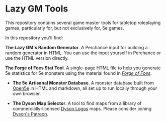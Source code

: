 # Lazy GM Tools

This repository contains several game master tools for tabletop roleplaying games, particularly for, but not exclusively for, 5e games.

In this repository you'll find:

**The Lazy GM's Random Generator**. A Perchance input for building a random generator in HTML. You can use the input yourself in Perchance or use the HTML version directly.

**The Forge of Foes Stat Tool**. A single-page HTML file to help you generate 5e statistics for 5e monsters using the material found in *[Forge of Foes](https://shop.slyflourish.com/collections/the-lazy-dungeon-master-series/products/forge-of-foes)*.

- **The 5e Artisanal Monster Database**. A monster database built from [Open5e](https://open5e.com) in HTML and markdown, all set up to run locally through your own browser.

- **The Dyson Map Selector**. A tool to find maps from a library of commercially-licensed [Dyson Logos](https://dysonlogos.blog) maps. Please consider joining [Dyson's Patreon](https://www.patreon.com/dysonlogos/).